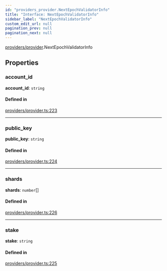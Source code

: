 ```yaml
---
id: "providers_provider.NextEpochValidatorInfo"
title: "Interface: NextEpochValidatorInfo"
sidebar_label: "NextEpochValidatorInfo"
custom_edit_url: null
pagination_prev: null
pagination_next: null
---
```


[providers/provider](../modules/providers_provider.md).NextEpochValidatorInfo

## Properties

### account\_id

 **account\_id**: `string`

#### Defined in

[providers/provider.ts:223](https://github.com/maxhr/near-api-js/blob/a0c9a104/packages/near-api-js/src/providers/provider.ts#L223)

___

### public\_key

 **public\_key**: `string`

#### Defined in

[providers/provider.ts:224](https://github.com/maxhr/near-api-js/blob/a0c9a104/packages/near-api-js/src/providers/provider.ts#L224)

___

### shards

 **shards**: `number`[]

#### Defined in

[providers/provider.ts:226](https://github.com/maxhr/near-api-js/blob/a0c9a104/packages/near-api-js/src/providers/provider.ts#L226)

___

### stake

 **stake**: `string`

#### Defined in

[providers/provider.ts:225](https://github.com/maxhr/near-api-js/blob/a0c9a104/packages/near-api-js/src/providers/provider.ts#L225)
